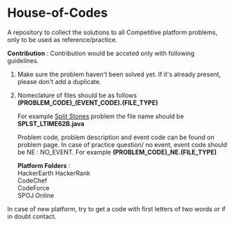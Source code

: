 # House-of-Codes
A repository to collect the solutions to all Competitive platform problems, only to be used as reference/practice.

**Contribution** : Contribution would be acceted only with following guidelines.

1. Make sure the problem haven't been solved yet. If it's already present, please don't add a duplicate.
2. Nomeclature of files should be as follows   
    **(PROBLEM_CODE)\_(EVENT_CODE).(FILE_TYPE)**
    
    For example [Split Stones](https://www.codechef.com/LTIME62B/problems/SPLST) problem the file name should be     
    **SPLST\_LTIME62B.java**  
    
    Problem code, problem description and event code can be found on problem page. In case of practice question/ no event, event code should be NE : NO_EVENT. For example
    **(PROBLEM_CODE)\_NE.(FILE_TYPE)**
    
    **Platform Folders** :  
      HackerEarth 
      HackerRank   
      CodeChef    
      CodeForce    
      SPOJ Online 
      
  In case of new platform, try to get a code with first letters of two words or if in doubt contact.
